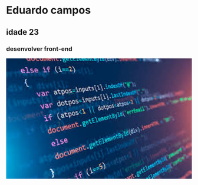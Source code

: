 <h1>Eduardo campos</h1>
<h2>idade 23</h2>
<h3>desenvolver front-end</h3>
<img src="https://github.com/Eduardocampos2001/Eduardocampos2001/blob/main/images.jpg" width="1000" heigt="1200">
